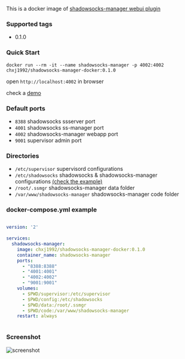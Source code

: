 This is a docker image of [shadowsocks-manager webui plugin](https://github.com/shadowsocks/shadowsocks-manager)

### Supported tags

* 0.1.0

### Quick Start

`docker run --rm -it --name shadowsocks-manager -p 4002:4002 chxj1992/shadowsocks-manager-docker:0.1.0`

open `http://localhost:4002` in browser

check a [demo](http://fuck-the-wall.chxj.name)

### Default ports

* `8388` shadowsocks ssserver port
* `4001` shadowsocks ss-manager port
* `4002` shadowsocks-manager webapp port
* `9001` supervisor admin port

### Directories

* `/etc/supervisor` supervisord configurations
* `/etc/shadowsocks` shadowsocks & shadowsocks-manager configurations [(check the example)](https://github.com/chxj1992/shadowsocks-manager-docker/tree/master/config)
* `/root/.ssmgr` shadowsocks-manager data folder
* `/var/www/shadowsocks-manager` shadowsocks-manager code folder

### docker-compose.yml example

``` yaml 

version: '2'                                                                                                                                    
                                                                                                                                                
services:                                                                                                                                       
  shadowsocks-manager:                                                                                                                          
    image: chxj1992/shadowsocks-manager-docker:0.1.0                                                                                                                                
    container_name: shadowsocks-manager                                                                                                         
    ports:                                                                                                                                      
      - "8388:8388"                                                                                                                             
      - "4001:4001"                                                                                                                             
      - "4002:4002"                                                                                                                             
      - "9001:9001"                                                                                                                             
    volumes:                                                                                                                                    
      - $PWD/supervisor:/etc/supervisor                                                                                                         
      - $PWD/config:/etc/shadowsocks                                                                                                            
      - $PWD/data:/root/.ssmgr                                                                                                                  
      - $PWD/code:/var/www/shadowsocks-manager                                                                                                  
    restart: always  
  
```

### Screenshot

![screenshot](https://github.com/chxj1992/shadowsocks-manager-docker/raw/master/screenshot.png)
